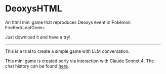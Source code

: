 # DeoxysHTML
An html mini game that reproduces Deoxys event in Pokémon FireRed/LeafGreen. 

Just download it and have a try!

----
This is a trial to create a simple game with LLM conversation. 

This mini game is created sorly via interaction with Claude Sonnet 4. The chat history can be found [here](https://claude.ai/share/dcbe04a5-3da8-4c8c-9ab9-a729ba96ed32).
